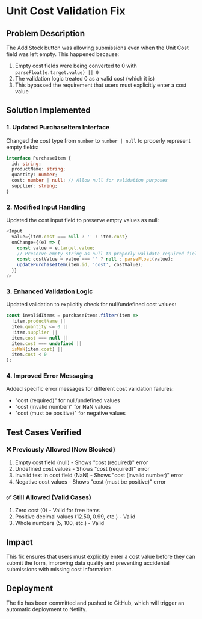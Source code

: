 # Unit Cost Validation Fix

## Problem Description
The Add Stock button was allowing submissions even when the Unit Cost field was left empty. This happened because:
1. Empty cost fields were being converted to 0 with `parseFloat(e.target.value) || 0`
2. The validation logic treated 0 as a valid cost (which it is)
3. This bypassed the requirement that users must explicitly enter a cost value

## Solution Implemented

### 1. Updated PurchaseItem Interface
Changed the cost type from `number` to `number | null` to properly represent empty fields:
```typescript
interface PurchaseItem {
  id: string;
  productName: string;
  quantity: number;
  cost: number | null; // Allow null for validation purposes
  supplier: string;
}
```

### 2. Modified Input Handling
Updated the cost input field to preserve empty values as null:
```typescript
<Input
  value={item.cost === null ? '' : item.cost}
  onChange={(e) => {
    const value = e.target.value;
    // Preserve empty string as null to properly validate required field
    const costValue = value === '' ? null : parseFloat(value);
    updatePurchaseItem(item.id, 'cost', costValue);
  }}
/>
```

### 3. Enhanced Validation Logic
Updated validation to explicitly check for null/undefined cost values:
```typescript
const invalidItems = purchaseItems.filter(item => 
  !item.productName || 
  item.quantity <= 0 || 
  !item.supplier || 
  item.cost === null || 
  item.cost === undefined || 
  isNaN(item.cost) || 
  item.cost < 0
);
```

### 4. Improved Error Messaging
Added specific error messages for different cost validation failures:
- "cost (required)" for null/undefined values
- "cost (invalid number)" for NaN values
- "cost (must be positive)" for negative values

## Test Cases Verified

### ❌ Previously Allowed (Now Blocked)
1. Empty cost field (null) - Shows "cost (required)" error
2. Undefined cost values - Shows "cost (required)" error
3. Invalid text in cost field (NaN) - Shows "cost (invalid number)" error
4. Negative cost values - Shows "cost (must be positive)" error

### ✅ Still Allowed (Valid Cases)
1. Zero cost (0) - Valid for free items
2. Positive decimal values (12.50, 0.99, etc.) - Valid
3. Whole numbers (5, 100, etc.) - Valid

## Impact
This fix ensures that users must explicitly enter a cost value before they can submit the form, improving data quality and preventing accidental submissions with missing cost information.

## Deployment
The fix has been committed and pushed to GitHub, which will trigger an automatic deployment to Netlify.